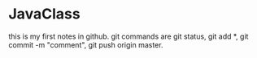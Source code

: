 # JavaClass
this is my first notes in github.
git commands are git status,
git add *,
git commit -m "comment",
git push origin master.
